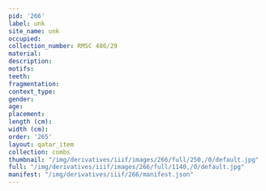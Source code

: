```yaml
---
pid: '266'
label: unk
site_name: unk
occupied:
collection_number: RMSC 486/29
material:
description:
motifs:
teeth:
fragmentation:
context_type:
gender:
age:
placement:
length (cm):
width (cm):
order: '265'
layout: qatar_item
collection: combs
thumbnail: "/img/derivatives/iiif/images/266/full/250,/0/default.jpg"
full: "/img/derivatives/iiif/images/266/full/1140,/0/default.jpg"
manifest: "/img/derivatives/iiif/266/manifest.json"
---
```

